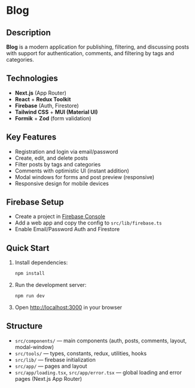 # Blog

## Description

**Blog** is a modern application for publishing, filtering, and discussing posts with support for authentication, comments, and filtering by tags and categories.

## Technologies

- **Next.js** (App Router)  
- **React** + **Redux Toolkit**  
- **Firebase** (Auth, Firestore)  
- **Tailwind CSS** + **MUI (Material UI)**  
- **Formik** + **Zod** (form validation)

## Key Features

- Registration and login via email/password  
- Create, edit, and delete posts  
- Filter posts by tags and categories  
- Comments with optimistic UI (instant addition)  
- Modal windows for forms and post preview (responsive)  
- Responsive design for mobile devices

## Firebase Setup

- Create a project in [Firebase Console](https://console.firebase.google.com/)  
- Add a web app and copy the config to `src/lib/firebase.ts`  
- Enable Email/Password Auth and Firestore

## Quick Start

1. Install dependencies:
    ```sh
    npm install
    ```
2. Run the development server:
    ```sh
    npm run dev
    ```
3. Open [http://localhost:3000](http://localhost:3000) in your browser

## Structure

- `src/components/` — main components (auth, posts, comments, layout, modal-window)  
- `src/tools/` — types, constants, redux, utilities, hooks  
- `src/lib/` — firebase initialization  
- `src/app/` — pages and layout  
- `src/app/loading.tsx`, `src/app/error.tsx` — global loading and error pages (Next.js App Router)
